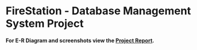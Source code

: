 # FireStation - Database Management System Project
#### For E-R Diagram and screenshots view the [Project Report](https://mihirahlawat.github.io/dbms/report.html).
